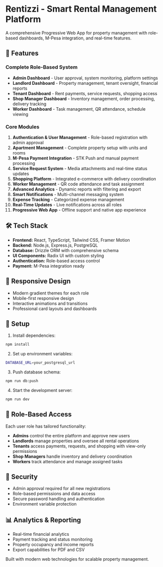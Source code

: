 # Rentizzi - Smart Rental Management Platform

A comprehensive Progressive Web App for property management with role-based dashboards, M-Pesa integration, and real-time features.

## 🚀 Features

### Complete Role-Based System
- **Admin Dashboard** - User approval, system monitoring, platform settings
- **Landlord Dashboard** - Property management, tenant oversight, financial reports
- **Tenant Dashboard** - Rent payments, service requests, shopping access
- **Shop Manager Dashboard** - Inventory management, order processing, delivery tracking
- **Worker Dashboard** - Task management, QR attendance, schedule viewing

### Core Modules
1. **Authentication & User Management** - Role-based registration with admin approval
2. **Apartment Management** - Complete property setup with units and rooms
3. **M-Pesa Payment Integration** - STK Push and manual payment processing
4. **Service Request System** - Media attachments and real-time status updates
5. **Shopping Platform** - Integrated e-commerce with delivery coordination
6. **Worker Management** - QR code attendance and task assignment
7. **Advanced Analytics** - Dynamic reports with filtering and export
8. **Smart Notifications** - Multi-channel messaging system
9. **Expense Tracking** - Categorized expense management
10. **Real-Time Updates** - Live notifications across all roles
11. **Progressive Web App** - Offline support and native app experience

## 🛠 Tech Stack

- **Frontend:** React, TypeScript, Tailwind CSS, Framer Motion
- **Backend:** Node.js, Express.js, PostgreSQL
- **Database:** Drizzle ORM with comprehensive schema
- **UI Components:** Radix UI with custom styling
- **Authentication:** Role-based access control
- **Payment:** M-Pesa integration ready

## 📱 Responsive Design

- Modern gradient themes for each role
- Mobile-first responsive design
- Interactive animations and transitions
- Professional card layouts and dashboards

## 🔧 Setup

1. Install dependencies:
```bash
npm install
```

2. Set up environment variables:
```bash
DATABASE_URL=your_postgresql_url
```

3. Push database schema:
```bash
npm run db:push
```

4. Start the development server:
```bash
npm run dev
```

## 🎯 Role-Based Access

Each user role has tailored functionality:

- **Admins** control the entire platform and approve new users
- **Landlords** manage properties and oversee all rental operations
- **Tenants** access payments, requests, and shopping with view-only permissions
- **Shop Managers** handle inventory and delivery coordination
- **Workers** track attendance and manage assigned tasks

## 🔐 Security

- Admin approval required for all new registrations
- Role-based permissions and data access
- Secure password handling and authentication
- Environment variable protection

## 📊 Analytics & Reporting

- Real-time financial analytics
- Payment tracking and status monitoring
- Property occupancy and income reports
- Export capabilities for PDF and CSV

Built with modern web technologies for scalable property management.